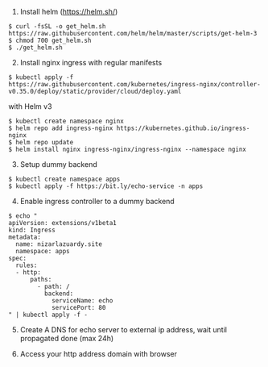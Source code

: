 1. Install helm (https://helm.sh/)
```
$ curl -fsSL -o get_helm.sh https://raw.githubusercontent.com/helm/helm/master/scripts/get-helm-3
$ chmod 700 get_helm.sh
$ ./get_helm.sh
```

2. Install nginx ingress
with regular manifests
```
$ kubectl apply -f https://raw.githubusercontent.com/kubernetes/ingress-nginx/controller-v0.35.0/deploy/static/provider/cloud/deploy.yaml
```

with Helm v3
```
$ kubectl create namespace nginx
$ helm repo add ingress-nginx https://kubernetes.github.io/ingress-nginx
$ helm repo update
$ helm install nginx ingress-nginx/ingress-nginx --namespace nginx
```

3. Setup dummy backend
```
$ kubectl create namespace apps
$ kubectl apply -f https://bit.ly/echo-service -n apps
```

4. Enable ingress controller to a dummy backend
```
$ echo "
apiVersion: extensions/v1beta1
kind: Ingress
metadata:
  name: nizarlazuardy.site
  namespace: apps
spec:
  rules:
  - http:
      paths:
        - path: /
          backend:
            serviceName: echo
            servicePort: 80
" | kubectl apply -f -
```

5. Create A DNS for echo server to external ip address, wait until propagated done (max 24h)

6. Access your http address domain with browser